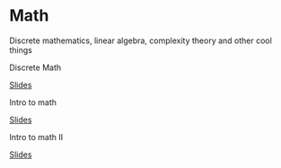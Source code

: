 # Math
Discrete mathematics, linear algebra, complexity theory and other cool things


Discrete Math

[Slides](https://docs.google.com/presentation/d/1LxWNrEqy7l4Nj-yInLPJarDyLXZ3lXNZUeIj1Z3PbXM/edit?usp=sharing)

Intro to math

[Slides](https://docs.google.com/presentation/d/1sM-tM0N5QT9XSyzTEvMzO2It6VRabq8SEYTQD56v_-8/edit?usp=sharing)

Intro to math II

[Slides](https://docs.google.com/presentation/d/15yDiO8ehuyvxpa-pcD6Gld7X1ooHUceVhdCMDJybOqU/edit?usp=sharing)

